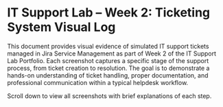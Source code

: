 # IT Support Lab – Week 2: Ticketing System Visual Log

This document provides visual evidence of simulated IT support tickets managed in Jira Service Management as part of Week 2 of the IT Support Lab Portfolio. Each screenshot captures a specific stage of the support process, from ticket creation to resolution. The goal is to demonstrate a hands-on understanding of ticket handling, proper documentation, and professional communication within a typical helpdesk workflow.

Scroll down to view all screenshots with brief explanations of each step.

